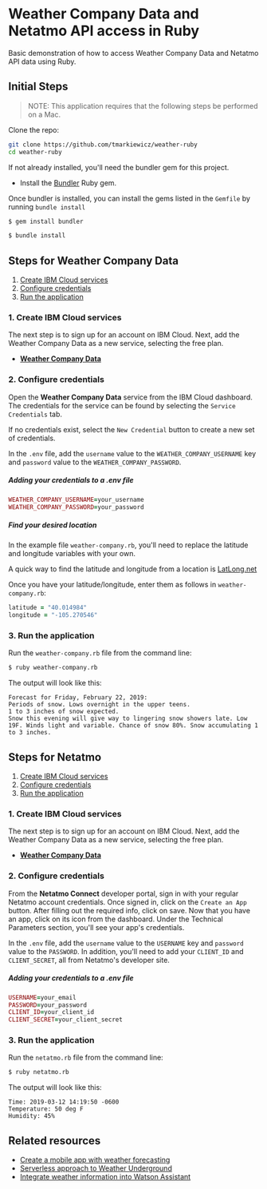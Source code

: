 # Weather Company Data and Netatmo API access in Ruby

Basic demonstration of how to access Weather Company Data and Netatmo API data using Ruby.

## Initial Steps
> NOTE: This application requires that the following steps be performed on a Mac.

Clone the repo:

```bash
git clone https://github.com/tmarkiewicz/weather-ruby
cd weather-ruby
```

If not already installed, you'll need the bundler gem for this project.

* Install the [Bundler](https://bundler.io/) Ruby gem.

Once bundler is installed, you can install the gems listed in the `Gemfile` by running `bundle install`

``` bash
$ gem install bundler
```

``` bash
$ bundle install
```

## Steps for Weather Company Data

1. [Create IBM Cloud services](#2-create-ibm-cloud-services)
1. [Configure credentials](#3-configure-credentials)
1. [Run the application](#4-run-the-application)

### 1. Create IBM Cloud services
The next step is to sign up for an account on IBM Cloud. Next, add the Weather Company Data as a new service, selecting the free plan.

* [**Weather Company Data**](https://cloud.ibm.com/catalog/services/weather-company-data)

### 2. Configure credentials

Open the **Weather Company Data** service from the IBM Cloud dashboard. The credentials for the service can be found by selecting the `Service Credentials` tab.

If no credentials exist, select the `New Credential` button to create a new set of credentials.

In the `.env` file, add the `username` value to the `WEATHER_COMPANY_USERNAME` key and `password` value to the `WEATHER_COMPANY_PASSWORD`.

##### Adding your credentials to a .env file
``` ruby
WEATHER_COMPANY_USERNAME=your_username
WEATHER_COMPANY_PASSWORD=your_password
```

##### Find your desired location
In the example file `weather-company.rb`, you'll need to replace the latitude and longitude variables with your own.

A quick way to find the latitude and longitude from a location is [LatLong.net](https://www.latlong.net/)

Once you have your latitude/longitude, enter them as follows in `weather-company.rb`:

``` ruby
latitude = "40.014984"
longitude = "-105.270546"
```

### 3. Run the application

Run the `weather-company.rb` file from the command line:

``` bash
$ ruby weather-company.rb
```

The output will look like this:

```
Forecast for Friday, February 22, 2019:
Periods of snow. Lows overnight in the upper teens.
1 to 3 inches of snow expected.
Snow this evening will give way to lingering snow showers late. Low 19F. Winds light and variable. Chance of snow 80%. Snow accumulating 1 to 3 inches.
```

## Steps for Netatmo

1. [Create IBM Cloud services](#2-create-ibm-cloud-services)
1. [Configure credentials](#3-configure-credentials)
1. [Run the application](#4-run-the-application)

### 1. Create IBM Cloud services
The next step is to sign up for an account on IBM Cloud. Next, add the Weather Company Data as a new service, selecting the free plan.

* [**Weather Company Data**](https://cloud.ibm.com/catalog/services/weather-company-data)

### 2. Configure credentials

From the **Netatmo Connect** developer portal, sign in with your regular Netatmo account credentials. Once signed in, click on the `Create an App` button. After filling out the required info, click on save. Now that you have an app, click on its icon from the dashboard. Under the Technical Parameters section, you'll see your app's credentials.

In the `.env` file, add the `username` value to the `USERNAME` key and `password` value to the `PASSWORD`. In addition, you'll need to add your `CLIENT_ID` and `CLIENT_SECRET`, all from Netatmo's developer site.

##### Adding your credentials to a .env file
``` ruby
USERNAME=your_email
PASSWORD=your_password
CLIENT_ID=your_client_id
CLIENT_SECRET=your_client_secret
```

### 3. Run the application

Run the `netatmo.rb` file from the command line:

``` bash
$ ruby netatmo.rb
```

The output will look like this:

```
Time: 2019-03-12 14:19:50 -0600
Temperature: 50 deg F
Humidity: 45%
```

## Related resources
* [Create a mobile app with weather forecasting](https://ibm.biz/BdzFnT)
* [Serverless approach to Weather Underground](https://ibm.biz/BdzFnt)
* [Integrate weather information into Watson Assistant](https://ibm.biz/BdzFeB)

